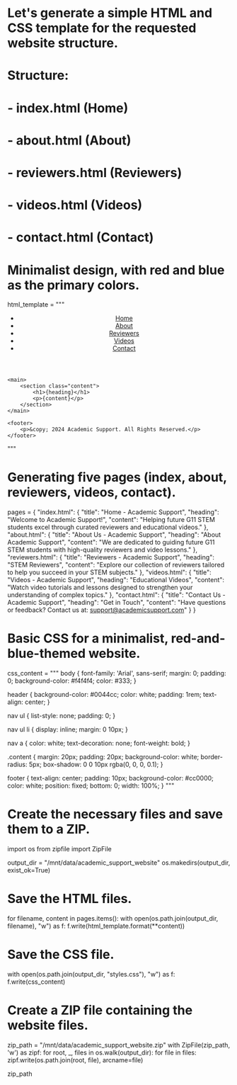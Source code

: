 # Let's generate a simple HTML and CSS template for the requested website structure.
# Structure:
# - index.html (Home)
# - about.html (About)
# - reviewers.html (Reviewers)
# - videos.html (Videos)
# - contact.html (Contact)
# Minimalist design, with red and blue as the primary colors.

html_template = """
<!DOCTYPE html>
<html lang="en">
<head>
    <meta charset="UTF-8">
    <meta name="viewport" content="width=device-width, initial-scale=1.0">
    <title>{title}</title>
    <link rel="stylesheet" href="styles.css">
</head>
<body>
    <header>
        <nav>
            <ul>
                <li><a href="index.html">Home</a></li>
                <li><a href="about.html">About</a></li>
                <li><a href="reviewers.html">Reviewers</a></li>
                <li><a href="videos.html">Videos</a></li>
                <li><a href="contact.html">Contact</a></li>
            </ul>
        </nav>
    </header>

    <main>
        <section class="content">
            <h1>{heading}</h1>
            <p>{content}</p>
        </section>
    </main>

    <footer>
        <p>&copy; 2024 Academic Support. All Rights Reserved.</p>
    </footer>
</body>
</html>
"""

# Generating five pages (index, about, reviewers, videos, contact).
pages = {
    "index.html": {
        "title": "Home - Academic Support",
        "heading": "Welcome to Academic Support!",
        "content": "Helping future G11 STEM students excel through curated reviewers and educational videos."
    },
    "about.html": {
        "title": "About Us - Academic Support",
        "heading": "About Academic Support",
        "content": "We are dedicated to guiding future G11 STEM students with high-quality reviewers and video lessons."
    },
    "reviewers.html": {
        "title": "Reviewers - Academic Support",
        "heading": "STEM Reviewers",
        "content": "Explore our collection of reviewers tailored to help you succeed in your STEM subjects."
    },
    "videos.html": {
        "title": "Videos - Academic Support",
        "heading": "Educational Videos",
        "content": "Watch video tutorials and lessons designed to strengthen your understanding of complex topics."
    },
    "contact.html": {
        "title": "Contact Us - Academic Support",
        "heading": "Get in Touch",
        "content": "Have questions or feedback? Contact us at: support@academicsupport.com"
    }
}

# Basic CSS for a minimalist, red-and-blue-themed website.
css_content = """
body {
    font-family: 'Arial', sans-serif;
    margin: 0;
    padding: 0;
    background-color: #f4f4f4;
    color: #333;
}

header {
    background-color: #0044cc;
    color: white;
    padding: 1rem;
    text-align: center;
}

nav ul {
    list-style: none;
    padding: 0;
}

nav ul li {
    display: inline;
    margin: 0 10px;
}

nav a {
    color: white;
    text-decoration: none;
    font-weight: bold;
}

.content {
    margin: 20px;
    padding: 20px;
    background-color: white;
    border-radius: 5px;
    box-shadow: 0 0 10px rgba(0, 0, 0, 0.1);
}

footer {
    text-align: center;
    padding: 10px;
    background-color: #cc0000;
    color: white;
    position: fixed;
    bottom: 0;
    width: 100%;
}
"""

# Create the necessary files and save them to a ZIP.
import os
from zipfile import ZipFile

output_dir = "/mnt/data/academic_support_website"
os.makedirs(output_dir, exist_ok=True)

# Save the HTML files.
for filename, content in pages.items():
    with open(os.path.join(output_dir, filename), "w") as f:
        f.write(html_template.format(**content))

# Save the CSS file.
with open(os.path.join(output_dir, "styles.css"), "w") as f:
    f.write(css_content)

# Create a ZIP file containing the website files.
zip_path = "/mnt/data/academic_support_website.zip"
with ZipFile(zip_path, 'w') as zipf:
    for root, _, files in os.walk(output_dir):
        for file in files:
            zipf.write(os.path.join(root, file), arcname=file)

zip_path

